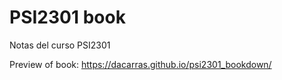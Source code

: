 # PSI2301 book

Notas del curso PSI2301

Preview of book: <https://dacarras.github.io/psi2301_bookdown/>


